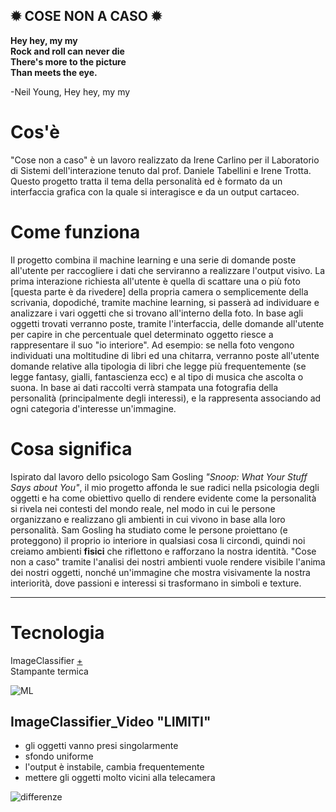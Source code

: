✹ COSE NON A CASO ✹
---

**Hey hey, my my  
Rock and roll can never die  
There's more to the picture  
Than meets the eye.**  

-Neil Young, Hey hey, my my


# Cos'è  
"Cose non a caso" è un lavoro realizzato da Irene Carlino per il Laboratorio di Sistemi dell'interazione tenuto dal prof. Daniele Tabellini e Irene Trotta. Questo progetto tratta il tema della personalità ed è formato da un interfaccia grafica con la quale si interagisce e da un output cartaceo.

# Come funziona   
Il progetto combina il machine learning e una serie di domande poste all'utente per raccogliere i dati che serviranno a realizzare l'output visivo. La prima interazione richiesta all'utente è quella di scattare una o più foto [questa parte è da rivedere] della propria camera o semplicemente della scrivania, dopodiché, tramite machine learning, si passerà ad individuare e analizzare i vari oggetti che si trovano all'interno della foto. In base agli oggetti trovati verranno poste, tramite l'interfaccia, delle domande all'utente per capire in che percentuale quel determinato oggetto riesce a rappresentare il suo "io interiore". Ad esempio: se nella foto vengono individuati una moltitudine di libri ed una chitarra, verranno poste all'utente domande relative alla tipologia di libri che legge più frequentemente (se legge fantasy, gialli, fantascienza ecc) e al tipo di musica che ascolta o suona. In base ai dati raccolti verrà stampata una fotografia della personalità (principalmente degli interessi), e la rappresenta associando ad ogni categoria d'interesse un'immagine.

# Cosa significa  
Ispirato dal lavoro dello psicologo Sam Gosling *"Snoop: What Your Stuff Says about You"*, il mio progetto  affonda le sue radici nella psicologia degli oggetti e ha come obiettivo quello di rendere evidente come la personalità si rivela nei contesti del mondo reale, nel modo in cui le persone organizzano e realizzano gli ambienti in cui vivono in base alla loro personalità. Sam Gosling ha studiato come le persone proiettano (e proteggono) il proprio io interiore in qualsiasi cosa li circondi, quindi noi creiamo ambienti **fisici** che riflettono e rafforzano la nostra identità. "Cose non a caso" tramite l'analisi dei nostri ambienti vuole rendere visibile l'anima dei nostri oggetti, nonché un'immagine che mostra visivamente la nostra interiorità, dove passioni e interessi si trasformano in simboli e texture.


---
# Tecnologia
ImageClassifier [+](https://learn.ml5js.org/#/reference/image-classifier)  
Stampante termica  

![ML](https://user-images.githubusercontent.com/79697764/116565517-3e985280-a906-11eb-8e86-a49b4c892228.png)

## ImageClassifier_Video "LIMITI"

- gli oggetti vanno presi singolarmente 
- sfondo uniforme 
- l'output è instabile, cambia frequentemente 
- mettere gli oggetti molto vicini alla telecamera 


![differenze](https://user-images.githubusercontent.com/79697764/117319521-a8c37100-ae8b-11eb-8275-d76c97cfcd4e.JPG)



